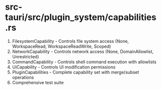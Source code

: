 # src-tauri/src/plugin_system/capabilities.rs

1. FilesystemCapability - Controls file system access (None, WorkspaceRead, WorkspaceReadWrite, Scoped)
2. NetworkCapability - Controls network access (None, DomainAllowlist, Unrestricted)
3. CommandCapability - Controls shell command execution with allowlists
4. UiCapability - Controls UI modification permissions
5. PluginCapabilities - Complete capability set with merge/subset operations
6. Comprehensive test suite
